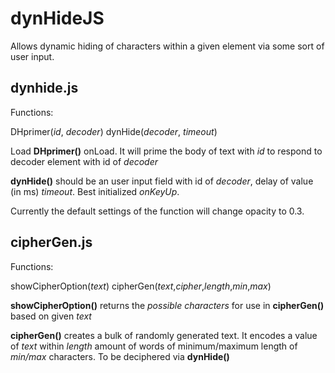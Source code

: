 # dynHideJS
Allows dynamic hiding of characters within a given element via some sort of user input.


## dynhide.js
Functions:

DHprimer(*id*, *decoder*)
dynHide(*decoder*, *timeout*)

Load **DHprimer()** onLoad. It will prime the body of text with *id* to respond to decoder element with id of *decoder*

**dynHide()** should be an user input field with id of *decoder*, delay of value (in ms) *timeout*. Best initialized *onKeyUp*.

Currently the default settings of the function will change opacity to 0.3.

## cipherGen.js
Functions:

showCipherOption(*text*)
cipherGen(*text*,*cipher*,*length*,*min*,*max*)

**showCipherOption()** returns the *possible characters* for use in **cipherGen()** based on given *text*

**cipherGen()** creates a bulk of randomly generated text.
It encodes a value of *text* within *length* amount of words of minimum/maximum length of *min/max* characters.
To be deciphered via **dynHide()**
